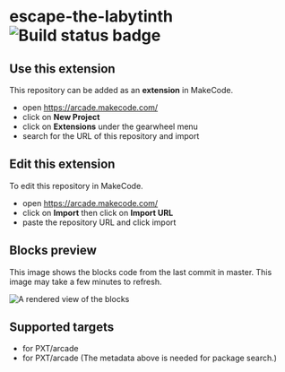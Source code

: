 # escape-the-labytinth ![Build status badge](https://github.com/sirbull/escape-the-labytinth/workflows/MakeCode/badge.svg)



## Use this extension

This repository can be added as an **extension** in MakeCode.

* open https://arcade.makecode.com/
* click on **New Project**
* click on **Extensions** under the gearwheel menu
* search for the URL of this repository and import

## Edit this extension

To edit this repository in MakeCode.

* open https://arcade.makecode.com/
* click on **Import** then click on **Import URL**
* paste the repository URL and click import

## Blocks preview

This image shows the blocks code from the last commit in master.
This image may take a few minutes to refresh.

![A rendered view of the blocks](https://github.com/sirbull/escape-the-labytinth/raw/master/.makecode/blocks.png)

## Supported targets

* for PXT/arcade
* for PXT/arcade
(The metadata above is needed for package search.)

